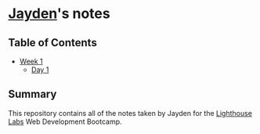 # [Jayden](https://github.com/ninjabattler)'s notes

## Table of Contents

* [Week 1](/Week_1)
  * [Day 1](/Week_1/Day_1)

## Summary 

This repository contains all of the notes taken by Jayden for the [Lighthouse Labs](lighthouselabs.ca) Web Development Bootcamp.